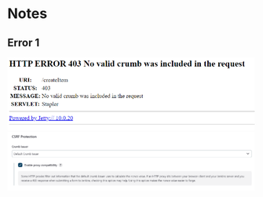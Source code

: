 # Notes

## Error 1

![alt text](images/revers-proxy-problem.png)
![alt text](images/revers-proxy-solution.png)